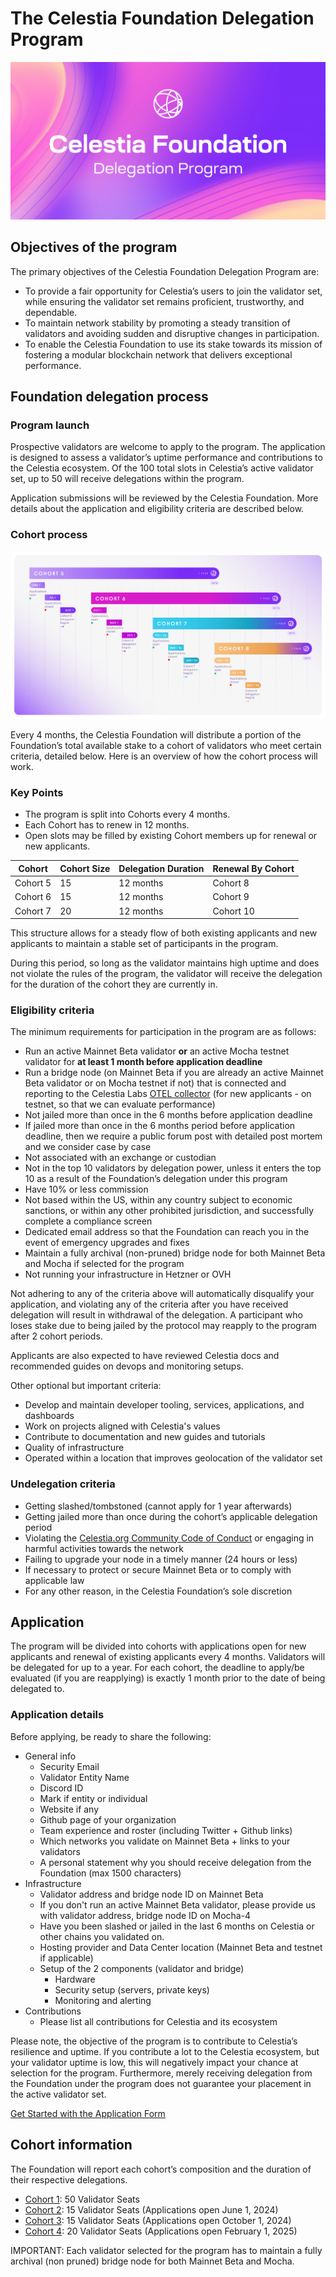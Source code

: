 # The Celestia Foundation Delegation Program

![Delegation program banner](/img/foundation-delegation-program.jpg)

## Objectives of the program

The primary objectives of the Celestia Foundation Delegation Program are:

- To provide a fair opportunity for Celestia’s users to join the validator set,
  while ensuring the validator set remains proficient, trustworthy,
  and dependable.
- To maintain network stability by promoting a steady transition of validators
  and avoiding sudden and disruptive changes in participation.
- To enable the Celestia Foundation to use its stake towards its mission of
  fostering a modular blockchain network that delivers exceptional performance.

## Foundation delegation process

### Program launch

Prospective validators are welcome to apply to the program. The application
is designed to assess a validator’s uptime performance
and contributions to the Celestia ecosystem. Of the 100 total slots in
Celestia’s active validator set, up to 50 will receive delegations within the
program.

Application submissions will be reviewed by the Celestia Foundation. More
details about the application and eligibility criteria are described below.

### Cohort process

![cohort timeline](/img/cohort-timeline.jpg)

Every 4 months, the Celestia Foundation will distribute a portion of the
Foundation’s total available stake to a cohort of validators who meet
certain criteria, detailed below. Here is an overview of how the cohort
process will work.

### Key Points

- The program is split into Cohorts every 4 months.
- Each Cohort has to renew in 12 months.
- Open slots may be filled by existing Cohort members up for renewal or new applicants.

| Cohort   | Cohort Size | Delegation Duration | Renewal By Cohort |
| -------- | ----------- | ------------------- | ----------------- |
| Cohort 5 | 15          | 12 months           | Cohort 8          |
| Cohort 6 | 15          | 12 months           | Cohort 9          |
| Cohort 7 | 20          | 12 months           | Cohort 10         |

This structure allows for a steady flow of both existing applicants and new applicants
to maintain a stable set of participants in the program.

During this period, so long as the validator maintains high uptime and
does not violate the rules of the program, the validator will receive
the delegation for the duration of the cohort they are currently in.

### Eligibility criteria

The minimum requirements for participation in the program are as follows:

- Run an active Mainnet Beta validator **or** an active Mocha testnet validator
  for **at least 1 month before application deadline**
- Run a bridge node (on Mainnet Beta if you are already an active Mainnet Beta
  validator or on Mocha testnet if not) that is connected and reporting
  to the Celestia Labs [OTEL collector](/how-to-guides/celestia-node-metrics.md)
  (for new applicants - on testnet, so that we can evaluate performance)
- Not jailed more than once in the 6 months before application deadline
- If jailed more than once in the 6 months period before application deadline,
  then we require a public forum post with detailed post mortem and we consider
  case by case
- Not associated with an exchange or custodian
- Not in the top 10 validators by delegation power, unless it enters the
  top 10 as a result of the Foundation’s delegation under this program
- Have 10% or less commission
- Not based within the US, within any country subject to economic sanctions,
  or within any other prohibited jurisdiction, and successfully complete a
  compliance screen
- Dedicated email address so that the Foundation can reach you in the event
  of emergency upgrades and fixes
- Maintain a fully archival (non-pruned) bridge node for both Mainnet Beta and Mocha if selected for the program
- Not running your infrastructure in Hetzner or OVH

Not adhering to any of the criteria above will automatically disqualify your
application, and violating any of the criteria after you have received
delegation will result in withdrawal of the delegation. A participant
who loses stake due to being jailed by the protocol may reapply to the
program after 2 cohort periods.

Applicants are also expected to have reviewed Celestia docs and recommended
guides on devops and monitoring setups.

Other optional but important criteria:

- Develop and maintain developer tooling, services, applications, and
  dashboards
- Work on projects aligned with Celestia's values
- Contribute to documentation and new guides and tutorials
- Quality of infrastructure
- Operated within a location that improves geolocation of the validator set

### Undelegation criteria

- Getting slashed/tombstoned (cannot apply for 1 year afterwards)
- Getting jailed more than once during the cohort’s applicable delegation
  period
- Violating the
  [Celestia.org Community Code of Conduct](/community/coc.md)
  or engaging in harmful activities towards the network
- Failing to upgrade your node in a timely manner (24 hours or less)
- If necessary to protect or secure Mainnet Beta or to comply with applicable
  law
- For any other reason, in the Celestia Foundation’s sole discretion

## Application

The program will be divided into cohorts with applications open for new
applicants and renewal of existing applicants every 4 months. Validators
will be delegated for up to a year. For each cohort, the deadline to
apply/be evaluated (if you are reapplying) is exactly 1 month prior to
the date of being delegated to.

### Application details

Before applying, be ready to share the following:

- General info
  - Security Email
  - Validator Entity Name
  - Discord ID
  - Mark if entity or individual
  - Website if any
  - Github page of your organization
  - Team experience and roster (including Twitter + Github links)
  - Which networks you validate on Mainnet Beta + links to your validators
  - A personal statement why you should receive delegation from the
    Foundation (max 1500 characters)
- Infrastructure
  - Validator address and bridge node ID on Mainnet Beta
  - If you don't run an active Mainnet Beta validator, please provide us with
    validator address, bridge node ID on Mocha-4
  - Have you been slashed or jailed in the last 6 months on Celestia or
    other chains you validated on.
  - Hosting provider and Data Center location (Mainnet Beta and testnet if applicable)
  - Setup of the 2 components (validator and bridge)
    - Hardware
    - Security setup (servers, private keys)
    - Monitoring and alerting
- Contributions
  - Please list all contributions for Celestia and its ecosystem

Please note, the objective of the program is to contribute to Celestia’s
resilience and uptime. If you contribute a lot to the Celestia ecosystem,
but your validator uptime is low, this will negatively impact your chance
at selection for the program. Furthermore, merely receiving delegation
from the Foundation under the program does not guarantee your placement
in the active validator set.

[Get Started with the Application Form](https://forms.gle/RHTLvvkF4jHuaviEA)

## Cohort information

The Foundation will report each cohort’s composition and the duration of
their respective delegations.

- [Cohort 1](https://docs.google.com/spreadsheets/d/1Fxu9uYJ4wxfHChEiSg5bmXAMU8IZSq7J3GYDCFgk1HA/edit#gid=0): 50 Validator Seats
- [Cohort 2](https://docs.google.com/spreadsheets/d/1Fxu9uYJ4wxfHChEiSg5bmXAMU8IZSq7J3GYDCFgk1HA/edit?gid=855157686#gid=855157686): 15 Validator Seats (Applications open June 1, 2024)
- [Cohort 3](https://docs.google.com/spreadsheets/d/1Fxu9uYJ4wxfHChEiSg5bmXAMU8IZSq7J3GYDCFgk1HA/edit?gid=1432570846#gid=1432570846): 15 Validator Seats (Applications open October 1, 2024)
- [Cohort 4](https://docs.google.com/spreadsheets/d/1Fxu9uYJ4wxfHChEiSg5bmXAMU8IZSq7J3GYDCFgk1HA/edit?gid=1814073511#gid=1814073511): 20 Validator Seats (Applications open February 1, 2025)

IMPORTANT: Each validator selected for the program has to maintain a fully archival (non pruned) bridge node for both Mainnet Beta and Mocha.

